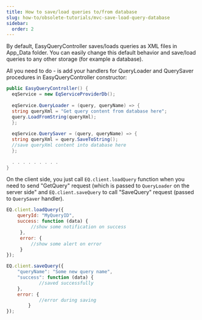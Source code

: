 ```yaml
---
title: How to save/load queries to/from database
slug: how-to/obsolete-tutorials/mvc-save-load-query-database
sidebar:
  order: 2
---
```


By default, EasyQueryController saves/loads queries as XML files in App_Data folder. You can easily change this default behavior and save/load queries to any other storage (for example a database).

All you need to do - is add your handlers for QueryLoader and QuerySaver procedures in EasyQueryController constructor: 

```c#
public EasyQueryController() {
  eqService = new EqServiceProviderDb();
 
  eqService.QueryLoader = (query, queryName) => {
  string queryXml = "Get query content from database here"; 
  query.LoadFromString(queryXml);
  };
 
  eqService.QuerySaver = (query, queryName) => {
  string queryXml = query.SaveToString();
  //save queryXml content into database here
  };
 
  . . . . . . . . .
}
```

On the client side, you just call `EQ.client.loadQuery` function when you need to send "GetQuery" request (which is passed to `QueryLoader` on the server side" and `EQ.client.saveQuery` to call "SaveQuery" request (passed to `QuerySaver` handler).

```js
EQ.client.loadQuery({
    queryId: "MyQueryID",
    success: function (data) {
         //show some notification on success
     },
     error: {
         //show some alert on error
     }
});
```

```js
EQ.client.saveQuery({
	"queryName": "Some new query name",
	"success": function (data) {
            //saved successfully
	},
	error: {
            //error during saving
        }
});
```

